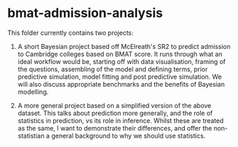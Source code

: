 # bmat-admission-analysis
This folder currently contains two projects:

1. A short Bayesian project based off McElreath's SR2 to predict admission to Cambridge colleges based on BMAT score. It runs through what an ideal workflow would be, starting off with data visualisation, framing of the questions, assembling of the model and defining terms, prior predictive simulation, model fitting and post predictive simulation. We will also discuss appropriate benchmarks and the benefits of Bayesian modelling.

2. A more general project based on a simplified version of the above dataset. This talks about prediction more generally, and the role of statistics in prediction, vs its role in inference. Whilst these are treated as the same, I want to demonstrate their differences, and offer the non-statistian a general background to why we should use statistics. 
